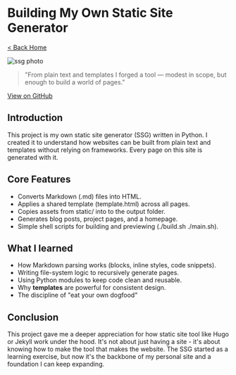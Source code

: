 # Building My Own Static Site Generator

[< Back Home](/)

![ssg photo](/images/ssg.png)

> "From plain text and templates I forged a tool — modest in scope, but enough to build a world of pages."

[View on GitHub](https://github.com/miciukas69x/SSG)

## Introduction

This project is my own static site generator (SSG) written in Python. I created it to understand how websites can be built from plain text and templates without relying on frameworks. Every page on this site is generated with it.

## Core Features

- Converts Markdown (.md) files into HTML.
- Applies a shared template (template.html) across all pages.
- Copies assets from static/ into to the output folder.
- Generates blog posts, project pages, and a homepage.
- Simple shell scripts for building and previewing (./build.sh  ./main.sh).

## What I learned

- How Markdown parsing works (blocks, inline styles, code snippets).
- Writing file-system logic to recursively generate pages.
- Using Python modules to keep code clean and reusable.
- Why **templates** are powerful for consistent design.
- The discipline of "eat your own dogfood"

## Conclusion

This project gave me a deeper appreciation for how static site tool like Hugo or Jekyll work under the hood. It's not about just having a site - it's about knowing how to make the tool that makes the website. The SSG started as a learning exercise, but now it's the backbone of my personal site and a foundation I can keep expanding.